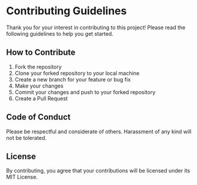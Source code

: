 # Contributing Guidelines

Thank you for your interest in contributing to this project! Please read the following guidelines to help you get started.

## How to Contribute

1. Fork the repository
2. Clone your forked repository to your local machine
3. Create a new branch for your feature or bug fix
4. Make your changes
5. Commit your changes and push to your forked repository
6. Create a Pull Request

## Code of Conduct

Please be respectful and considerate of others. Harassment of any kind will not be tolerated.

## License

By contributing, you agree that your contributions will be licensed under its MIT License.
